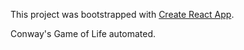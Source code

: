 This project was bootstrapped with [Create React App](https://github.com/facebookincubator/create-react-app).

Conway's Game of Life automated.